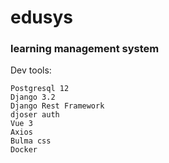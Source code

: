 # edusys

### learning management system

Dev tools:

    Postgresql 12
    Django 3.2
    Django Rest Framework
    djoser auth
    Vue 3
    Axios
    Bulma css
    Docker
